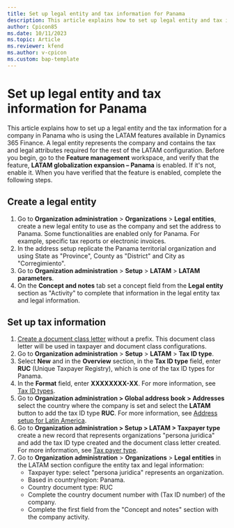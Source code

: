 ```yaml
---
title: Set up legal entity and tax information for Panama
description: This article explains how to set up legal entity and tax information for a Panama company. 
author: Cpicon85
ms.date: 10/11/2023
ms.topic: Article
ms.reviewer: kfend
ms.author: v-cpicon
ms.custom: bap-template
---
```

# Set up legal entity and tax information for Panama

This article explains how to set up a legal entity and the tax information for a company in Panama who is using the LATAM features available in Dynamics 365 Finance. A legal entity represents the company and contains the tax and legal attributes required for the rest of the LATAM configuration.
Before you begin, go to the **Feature management** workspace, and verify that the feature, **LATAM globalization expansion – Panama** is enabled. If it's not, enable it. When you have verified that the feature is enabled, complete the following steps.

## Create a legal entity
1.  Go to **Organization administration** > **Organizations** > **Legal entities**, create a new legal entity to use as the company and set the address to Panama. Some functionalities are enabled only for Panama. For example, specific tax reports or electronic invoices.
2.  In the address setup replicate the Panama territorial organization and using State as "Province", County as "District" and City as "Corregimiento".
3.  Go to **Organization administration** > **Setup** > **LATAM** > **LATAM parameters**.
4.  On the **Concept and notes** tab set a concept field from the **Legal entity** section as "Activity" to complete that information in the legal entity tax and legal information.
 

## Set up tax information

1.  [Create a document class letter](../ltm-core-document-class-letter.md) without a prefix. This document class letter will be used in taxpayer and document class configurations.
2.  Go to **Organization administration** > **Setup** > **LATAM** > **Tax ID type**.
3.  Select **New** and in the **Overview** section, in the **Tax ID type** field, enter **RUC** (Unique Taxpayer Registry), which is one of the tax ID types for Panama.
4.  In the **Format** field, enter **XXXXXXXX-XX**. For more information, see [Tax ID types](../ltm-core-tax-id-type.md).
5.  Go to **Organization administration > Global address book > Addresses** select the country where the company is set and select the **LATAM** button to add the tax ID type **RUC**. For more information, see [Address setup for Latin America](https://learn.microsoft.com/en-us/dynamics365/finance/localizations/ltm-core-address-setup).
6.  Go to **Organization administration > Setup > LATAM > Taxpayer type** create a new record that represents organizations "persona juridica" and add the tax ID type created and the document class letter created. For more information, see [Tax payer type](../ltm-core-taxpayer-type.md).
7.  Go to **Organization administration** > **Organizations** > **Legal entities** in the LATAM section configure the entity tax and legal information:
    * Taxpayer type: select "persona juridica" represents an organization.
    * Based in country/region: Panama.
    * Country document type: RUC
    * Complete the country document number with (Tax ID number) of the company.
    * Complete the first field from the "Concept and notes" section with the company activity.
